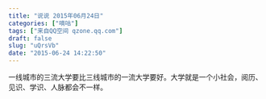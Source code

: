 ```yaml
---
title: "说说 2015年06月24日"
categories: ["嘀咕"]
tags: ["来自QQ空间 qzone.qq.com"]
draft: false
slug: "uQrsVb"
date: "2015-06-24 14:22:50"
---
```


一线城市的三流大学要比三线城市的一流大学要好。大学就是一个小社会，阅历、见识、学识、人脉都会不一样。
